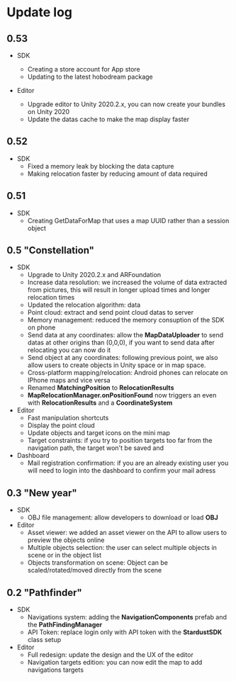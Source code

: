 # Update log

## 0.53
* SDK
    * Creating a store account for App store
    * Updating to the latest hobodream package

* Editor
    * Upgrade editor to Unity 2020.2.x, you can now create your bundles on Unity 2020
    * Update the datas cache to make the map display faster

## 0.52
* SDK
    * Fixed a memory leak by blocking the data capture
    * Making relocation faster by reducing amount of data required

## 0.51
* SDK
    * Creating GetDataForMap that uses a map UUID rather than a session object

## 0.5 "Constellation"
* SDK
    * Upgrade to Unity 2020.2.x and ARFoundation    
    * Increase data resolution: we increased the volume of data extracted from pictures, this will result in longer upload times and longer relocation times
    * Updated the relocation algorithm: data 
    * Point cloud: extract and send point cloud datas to server
    * Memory management: reduced the memory consuption of the SDK on phone  
    * Send data at any coordinates: allow the **MapDataUploader** to send datas at other origins than (0,0,0), if you want to send data after relocating you can now do it
    * Send object at any coordinates: following previous point, we also allow users to create objects in Unity space or in map space.
    * Cross-platform mapping/relocation: Android phones can relocate on IPhone maps and vice versa
    * Renamed **MatchingPosition** to **RelocationResults**
    * **MapRelocationManager.onPositionFound** now triggers an even with **RelocationResults** and a **CoordinateSystem**
* Editor
    * Fast manipulation shortcuts
    * Display the point cloud
    * Update objects and target icons on the mini map
    * Target constraints: if you try to position targets too far from the navigation path, the target won't be saved and 
* Dashboard
    * Mail registration confirmation: if you are an already existing user you will need to login into the dashboard to confirm your mail adress

## 0.3 "New year"
* SDK
    * OBJ file management: allow developers to download or load __OBJ__     
* Editor
    * Asset viewer: we added an asset viewer on the API to allow users to preview the objects online
    * Multiple objects selection: the user can select multiple objects in scene or in the object list
    * Objects transformation on scene: Object can be scaled/rotated/moved directly from the scene
 
## 0.2 "Pathfinder"
* SDK
    * Navigations system: adding the **NavigationComponents** prefab and the **PathFindingManager**
    * API Token: replace login only with API token with the **StardustSDK** class setup
* Editor
    * Full redesign: update the design and the UX of the editor
    * Navigation targets edition: you can now edit the map to add navigations targets
